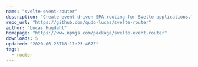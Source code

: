 ```yaml
---
name: "svelte-event-router"
description: "Create event-driven SPA routing for Svelte applications."
repo_url: "https://github.com/qudo-lucas/svelte-router"
author: "Lucas Hugdahl"
homepage: "https://www.npmjs.com/package/svelte-event-router"
downloads: 5
updated: "2020-06-23T18:11:23.467Z"
tags: 
  - router
---
```

